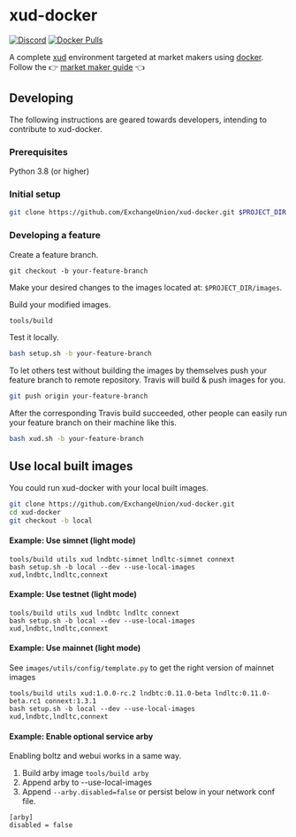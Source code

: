 # xud-docker

[![Discord](https://img.shields.io/discord/547402601885466658.svg)](https://discord.gg/YgDhMSn)
[![Docker Pulls](https://img.shields.io/docker/pulls/exchangeunion/xud)](https://hub.docker.com/r/exchangeunion/xud)

A complete [xud](https://github.com/ExchangeUnion/xud) environment targeted at market makers using [docker](https://www.docker.com/). Follow the 👉 [market maker guide](https://docs.exchangeunion.com/start-earning/market-maker-guide) 👈

## Developing

The following instructions are geared towards developers, intending to contribute to xud-docker.

### Prerequisites

Python 3.8 (or higher)

### Initial setup

```bash
git clone https://github.com/ExchangeUnion/xud-docker.git $PROJECT_DIR
```

### Developing a feature

Create a feature branch.

```
git checkout -b your-feature-branch
```

Make your desired changes to the images located at: `$PROJECT_DIR/images`.

Build your modified images.

```bash
tools/build
```

Test it locally.

```bash
bash setup.sh -b your-feature-branch
```

To let others test without building the images by themselves push your feature branch to remote repository. Travis will build & push images for you.

```bash
git push origin your-feature-branch
```

After the corresponding Travis build succeeded, other people can easily run your feature branch on their machine like this.

```bash
bash xud.sh -b your-feature-branch
```


## Use local built images

You could run xud-docker with your local built images.

```bash
git clone https://github.com/ExchangeUnion/xud-docker.git
cd xud-docker
git checkout -b local
```

#### Example: Use simnet (light mode)

```
tools/build utils xud lndbtc-simnet lndltc-simnet connext
bash setup.sh -b local --dev --use-local-images xud,lndbtc,lndltc,connext
```

#### Example: Use testnet (light mode)

```
tools/build utils xud lndbtc lndltc connext
bash setup.sh -b local --dev --use-local-images xud,lndbtc,lndltc,connext
```

#### Example: Use mainnet (light mode)

See `images/utils/config/template.py` to get the right version of mainnet images

```
tools/build utils xud:1.0.0-rc.2 lndbtc:0.11.0-beta lndltc:0.11.0-beta.rc1 connext:1.3.1
bash setup.sh -b local --dev --use-local-images xud,lndbtc,lndltc,connext
```

#### Example: Enable optional service arby

Enabling boltz and webui works in a same way. 

1. Build arby image `tools/build arby`
2. Append arby to --use-local-images
3. Append `--arby.disabled=false` or persist below in your network conf file.

```
[arby]
disabled = false
```
